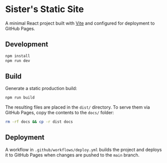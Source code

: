 # Sister's Static Site

A minimal React project built with [Vite](https://vite.dev) and configured for deployment to GitHub Pages.

## Development

```bash
npm install
npm run dev
```

## Build

Generate a static production build:

```bash
npm run build
```

The resulting files are placed in the `dist/` directory. To serve them via GitHub Pages, copy the contents to the `docs/` folder:

```bash
rm -rf docs && cp -r dist docs
```

## Deployment

A workflow in `.github/workflows/deploy.yml` builds the project and deploys it to GitHub Pages when changes are pushed to the `main` branch.
